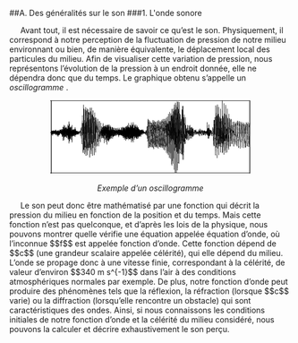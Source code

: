 ##A. Des généralités sur le son
###1. L'onde sonore


<p>&nbsp;&nbsp;&nbsp;&nbsp;
	Avant tout, il est nécessaire de savoir ce qu’est le son. Physiquement, il correspond à notre perception de la fluctuation de pression de notre milieu environnant ou bien, de manière équivalente, le déplacement local des particules du milieu. Afin de visualiser cette variation de pression, nous représentons l’évolution de la pression à un endroit donnée, elle ne dépendra donc que du temps. Le graphique obtenu s’appelle un
	<em>
		 oscillogramme
	</em>
	.
</p>

<center>

![](../img/oscillogramme.gif)

<p>
	<em>
		 Exemple d’un oscillogramme
	</em>
</p>
</center>
<p>&nbsp;&nbsp;&nbsp;&nbsp;
	 Le son peut donc être mathématisé par une fonction qui décrit la pression du milieu en fonction de la position et du temps. Mais cette fonction n’est pas quelconque, et d’après les lois de la physique, nous pouvons montrer quelle vérifie une équation appelée équation d’onde, où l’inconnue $$f$$ est appelée fonction d’onde. Cette fonction dépend de $$c$$ (une grandeur scalaire appelée célérité), qui elle dépend du milieu. L’onde se propage donc à une vitesse finie, correspondant à la célérité, de valeur d’environ $$340 m s^{-1}$$ dans l’air à des conditions atmosphériques normales par exemple. De plus, notre fonction d’onde peut produire des phénomènes tels que la réflexion, la réfraction (lorsque $$c$$ varie) ou la diffraction (lorsqu’elle rencontre un obstacle) qui sont caractéristiques des ondes. Ainsi, si nous connaissons les conditions initiales de notre fonction d’onde et la célérité du milieu considéré, nous pouvons la calculer et décrire exhaustivement le son perçu.
</p>
